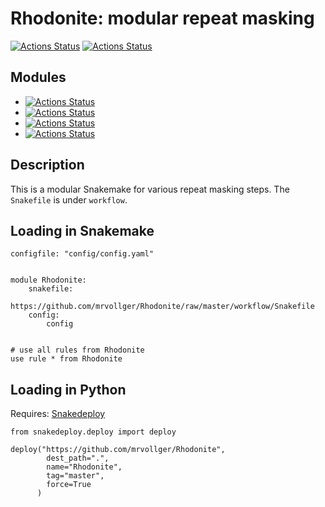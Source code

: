 # Rhodonite: modular repeat masking

[![Actions Status](https://github.com/mrvollger/Rhodonite/workflows/Linting/badge.svg)](https://github.com/mrvollger/Rhodonite/actions)
[![Actions Status](https://github.com/mrvollger/Rhodonite/workflows/black/badge.svg)](https://github.com/mrvollger/Rhodonite/actions)

## Modules

- [![Actions Status](https://github.com/mrvollger/Rhodonite/workflows/RepeatMasker/badge.svg)](https://github.com/mrvollger/Rhodonite/actions)
- [![Actions Status](https://github.com/mrvollger/Rhodonite/workflows/trf/badge.svg)](https://github.com/mrvollger/Rhodonite/actions)
- [![Actions Status](https://github.com/mrvollger/Rhodonite/workflows/windowmasker/badge.svg)](https://github.com/mrvollger/Rhodonite/actions)
- [![Actions Status](https://github.com/mrvollger/Rhodonite/workflows/DupMasker/badge.svg)](https://github.com/mrvollger/Rhodonite/actions)

## Description

This is a modular Snakemake for various repeat masking steps. The `Snakefile` is under `workflow`.

## Loading in **Snakemake**

```
configfile: "config/config.yaml"


module Rhodonite:
    snakefile:
		https://github.com/mrvollger/Rhodonite/raw/master/workflow/Snakefile
    config:
        config


# use all rules from Rhodonite
use rule * from Rhodonite
```

## Loading in **Python**

Requires: [Snakedeploy](https://snakedeploy.readthedocs.io/en/latest/index.html)

```
from snakedeploy.deploy import deploy

deploy("https://github.com/mrvollger/Rhodonite",
		dest_path=".",
		name="Rhodonite",
		tag="master",
		force=True
	  )
```
